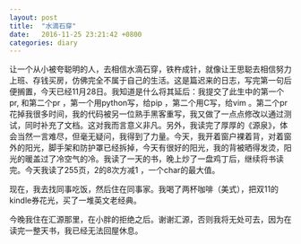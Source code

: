 ```yaml
---
layout: post
title:  "水滴石穿"
date:   2016-11-25 23:21:42 +0800
categories: diary
---
```


让一个从小被夸聪明的人，去相信水滴石穿，铁杵成针，就像让王思聪去相信努力上班、存钱买房，仿佛完全不属于自己的生活。这是篇迟来的日志，写完第一句后便搁置，今天已经11月28日。我知道是什么将其延后：我提交了此生中的第一个pr, 和第二个pr ，第一个用python写，给pip ，第二个用C写，给vim 。第二个pr花掉我很多时间，我的代码被另一位熟手黑客重写，我又做了一点点修改以通过测试，同时补充了文档。这对我而言意义非凡。另外，我读完了厚厚的《源泉》，体会当然一言难尽，但毫无疑问，我得到了力量。今天，我开着窗户裸着背，对着窗外的阳光，脚手架和防护罩已经拆掉，今天有很好的阳光，我的背被晒得发烫，阳光的暖盖过了冷空气的冷。我读了一天的书，晚上炒了一盘鸡丁后，继续将书读完。今天我读了255页，2的8次方减1 ，一个char的最大值。

现在，我去找同事吃饭，然后住在同事家。我喝了两杯咖啡（美式），把双11的kindle券花光，买了一堆英文老经典。

今晚我住在汇源那里，在小胖的拒绝之后。谢谢汇源，否则我将无处可去，因为在读完一整天书，我已经无法回屋休息。
